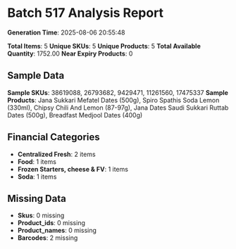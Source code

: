 # Batch 517 Analysis Report

**Generation Time**: 2025-08-06 20:55:48

**Total Items**: 5
**Unique SKUs**: 5
**Unique Products**: 5
**Total Available Quantity**: 1752.00
**Near Expiry Products**: 0

## Sample Data
**Sample SKUs**: 38619088, 26793682, 9429471, 11261560, 17475337
**Sample Products**: Jana Sukkari Mefatel Dates (500g), Spiro Spathis Soda Lemon (330ml), Chipsy Chili And Lemon (87-97g), Jana Dates Saudi Sukkari Ruttab Dates (500g), Breadfast Medjool Dates (400g)

## Financial Categories
- **Centralized Fresh**: 2 items
- **Food**: 1 items
- **Frozen Starters, cheese & FV**: 1 items
- **Soda**: 1 items

## Missing Data
- **Skus**: 0 missing
- **Product_ids**: 0 missing
- **Product_names**: 0 missing
- **Barcodes**: 2 missing
